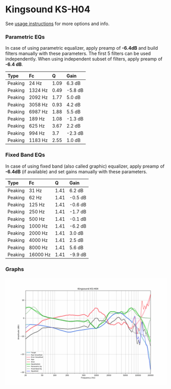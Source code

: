 # Kingsound KS-H04
See [usage instructions](https://github.com/jaakkopasanen/AutoEq#usage) for more options and info.

### Parametric EQs
In case of using parametric equalizer, apply preamp of **-6.4dB** and build filters manually
with these parameters. The first 5 filters can be used independently.
When using independent subset of filters, apply preamp of **-6.4 dB**.

| Type    | Fc      |    Q | Gain    |
|:--------|:--------|:-----|:--------|
| Peaking | 24 Hz   | 1.09 | 6.3 dB  |
| Peaking | 1324 Hz | 0.49 | -5.8 dB |
| Peaking | 2092 Hz | 1.77 | 5.0 dB  |
| Peaking | 3058 Hz | 0.93 | 4.2 dB  |
| Peaking | 6987 Hz | 1.88 | 5.5 dB  |
| Peaking | 189 Hz  | 1.08 | -1.3 dB |
| Peaking | 625 Hz  | 3.67 | 2.2 dB  |
| Peaking | 994 Hz  | 3.7  | -2.3 dB |
| Peaking | 1183 Hz | 2.55 | 1.0 dB  |

### Fixed Band EQs
In case of using fixed band (also called graphic) equalizer, apply preamp of **-6.4dB**
(if available) and set gains manually with these parameters.

| Type    | Fc       |    Q | Gain    |
|:--------|:---------|:-----|:--------|
| Peaking | 31 Hz    | 1.41 | 6.2 dB  |
| Peaking | 62 Hz    | 1.41 | -0.5 dB |
| Peaking | 125 Hz   | 1.41 | -0.6 dB |
| Peaking | 250 Hz   | 1.41 | -1.7 dB |
| Peaking | 500 Hz   | 1.41 | -0.1 dB |
| Peaking | 1000 Hz  | 1.41 | -6.2 dB |
| Peaking | 2000 Hz  | 1.41 | 3.0 dB  |
| Peaking | 4000 Hz  | 1.41 | 2.5 dB  |
| Peaking | 8000 Hz  | 1.41 | 5.6 dB  |
| Peaking | 16000 Hz | 1.41 | -9.9 dB |

### Graphs
![](./Kingsound%20KS-H04.png)